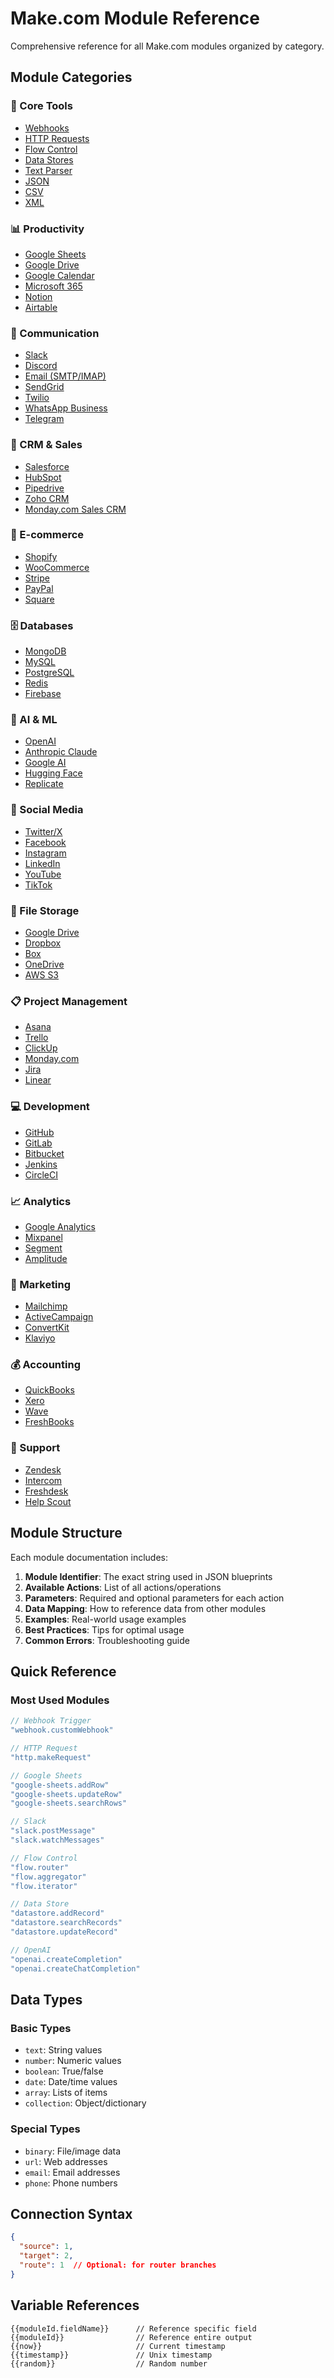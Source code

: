 # Make.com Module Reference

Comprehensive reference for all Make.com modules organized by category.

## Module Categories

### 🔧 Core Tools
- [Webhooks](./core/webhooks.md)
- [HTTP Requests](./core/http.md)
- [Flow Control](./core/flow-control.md)
- [Data Stores](./core/data-stores.md)
- [Text Parser](./core/text-parser.md)
- [JSON](./core/json.md)
- [CSV](./core/csv.md)
- [XML](./core/xml.md)

### 📊 Productivity
- [Google Sheets](./productivity/google-sheets.md)
- [Google Drive](./productivity/google-drive.md)
- [Google Calendar](./productivity/google-calendar.md)
- [Microsoft 365](./productivity/microsoft-365.md)
- [Notion](./productivity/notion.md)
- [Airtable](./productivity/airtable.md)

### 💬 Communication
- [Slack](./communication/slack.md)
- [Discord](./communication/discord.md)
- [Email (SMTP/IMAP)](./communication/email.md)
- [SendGrid](./communication/sendgrid.md)
- [Twilio](./communication/twilio.md)
- [WhatsApp Business](./communication/whatsapp.md)
- [Telegram](./communication/telegram.md)

### 🏢 CRM & Sales
- [Salesforce](./crm/salesforce.md)
- [HubSpot](./crm/hubspot.md)
- [Pipedrive](./crm/pipedrive.md)
- [Zoho CRM](./crm/zoho.md)
- [Monday.com Sales CRM](./crm/monday-sales.md)

### 🛒 E-commerce
- [Shopify](./ecommerce/shopify.md)
- [WooCommerce](./ecommerce/woocommerce.md)
- [Stripe](./ecommerce/stripe.md)
- [PayPal](./ecommerce/paypal.md)
- [Square](./ecommerce/square.md)

### 🗄️ Databases
- [MongoDB](./database/mongodb.md)
- [MySQL](./database/mysql.md)
- [PostgreSQL](./database/postgresql.md)
- [Redis](./database/redis.md)
- [Firebase](./database/firebase.md)

### 🤖 AI & ML
- [OpenAI](./ai/openai.md)
- [Anthropic Claude](./ai/anthropic.md)
- [Google AI](./ai/google-ai.md)
- [Hugging Face](./ai/huggingface.md)
- [Replicate](./ai/replicate.md)

### 📱 Social Media
- [Twitter/X](./social/twitter.md)
- [Facebook](./social/facebook.md)
- [Instagram](./social/instagram.md)
- [LinkedIn](./social/linkedin.md)
- [YouTube](./social/youtube.md)
- [TikTok](./social/tiktok.md)

### 📁 File Storage
- [Google Drive](./storage/google-drive.md)
- [Dropbox](./storage/dropbox.md)
- [Box](./storage/box.md)
- [OneDrive](./storage/onedrive.md)
- [AWS S3](./storage/aws-s3.md)

### 📋 Project Management
- [Asana](./project/asana.md)
- [Trello](./project/trello.md)
- [ClickUp](./project/clickup.md)
- [Monday.com](./project/monday.md)
- [Jira](./project/jira.md)
- [Linear](./project/linear.md)

### 💻 Development
- [GitHub](./dev/github.md)
- [GitLab](./dev/gitlab.md)
- [Bitbucket](./dev/bitbucket.md)
- [Jenkins](./dev/jenkins.md)
- [CircleCI](./dev/circleci.md)

### 📈 Analytics
- [Google Analytics](./analytics/google-analytics.md)
- [Mixpanel](./analytics/mixpanel.md)
- [Segment](./analytics/segment.md)
- [Amplitude](./analytics/amplitude.md)

### 📧 Marketing
- [Mailchimp](./marketing/mailchimp.md)
- [ActiveCampaign](./marketing/activecampaign.md)
- [ConvertKit](./marketing/convertkit.md)
- [Klaviyo](./marketing/klaviyo.md)

### 💰 Accounting
- [QuickBooks](./accounting/quickbooks.md)
- [Xero](./accounting/xero.md)
- [Wave](./accounting/wave.md)
- [FreshBooks](./accounting/freshbooks.md)

### 🎫 Support
- [Zendesk](./support/zendesk.md)
- [Intercom](./support/intercom.md)
- [Freshdesk](./support/freshdesk.md)
- [Help Scout](./support/helpscout.md)

## Module Structure

Each module documentation includes:

1. **Module Identifier**: The exact string used in JSON blueprints
2. **Available Actions**: List of all actions/operations
3. **Parameters**: Required and optional parameters for each action
4. **Data Mapping**: How to reference data from other modules
5. **Examples**: Real-world usage examples
6. **Best Practices**: Tips for optimal usage
7. **Common Errors**: Troubleshooting guide

## Quick Reference

### Most Used Modules

```javascript
// Webhook Trigger
"webhook.customWebhook"

// HTTP Request
"http.makeRequest"

// Google Sheets
"google-sheets.addRow"
"google-sheets.updateRow"
"google-sheets.searchRows"

// Slack
"slack.postMessage"
"slack.watchMessages"

// Flow Control
"flow.router"
"flow.aggregator"
"flow.iterator"

// Data Store
"datastore.addRecord"
"datastore.searchRecords"
"datastore.updateRecord"

// OpenAI
"openai.createCompletion"
"openai.createChatCompletion"
```

## Data Types

### Basic Types
- `text`: String values
- `number`: Numeric values
- `boolean`: True/false
- `date`: Date/time values
- `array`: Lists of items
- `collection`: Object/dictionary

### Special Types
- `binary`: File/image data
- `url`: Web addresses
- `email`: Email addresses
- `phone`: Phone numbers

## Connection Syntax

```json
{
  "source": 1,
  "target": 2,
  "route": 1  // Optional: for router branches
}
```

## Variable References

```
{{moduleId.fieldName}}      // Reference specific field
{{moduleId}}                // Reference entire output
{{now}}                     // Current timestamp
{{timestamp}}               // Unix timestamp
{{random}}                  // Random number
```